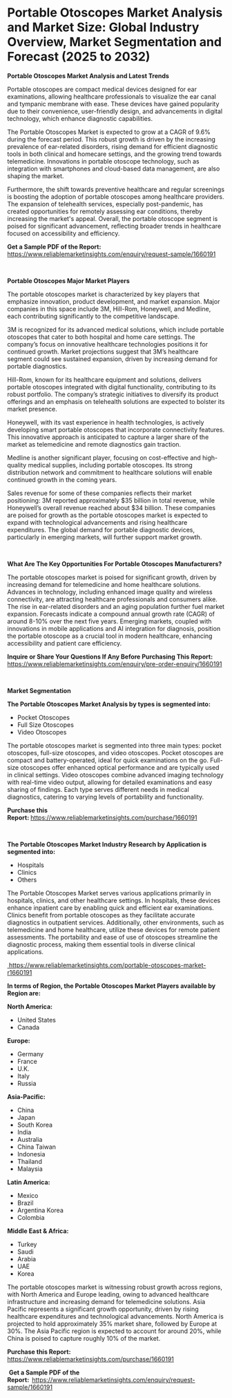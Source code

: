 <p><h1>Portable Otoscopes Market Analysis and Market Size: Global Industry Overview, Market Segmentation and Forecast (2025 to 2032)</h1></p><p><strong>Portable Otoscopes Market Analysis and Latest Trends</strong></p>
<p><p>Portable otoscopes are compact medical devices designed for ear examinations, allowing healthcare professionals to visualize the ear canal and tympanic membrane with ease. These devices have gained popularity due to their convenience, user-friendly design, and advancements in digital technology, which enhance diagnostic capabilities.</p><p>The Portable Otoscopes Market is expected to grow at a CAGR of 9.6% during the forecast period. This robust growth is driven by the increasing prevalence of ear-related disorders, rising demand for efficient diagnostic tools in both clinical and homecare settings, and the growing trend towards telemedicine. Innovations in portable otoscope technology, such as integration with smartphones and cloud-based data management, are also shaping the market. </p><p>Furthermore, the shift towards preventive healthcare and regular screenings is boosting the adoption of portable otoscopes among healthcare providers. The expansion of telehealth services, especially post-pandemic, has created opportunities for remotely assessing ear conditions, thereby increasing the market's appeal. Overall, the portable otoscope segment is poised for significant advancement, reflecting broader trends in healthcare focused on accessibility and efficiency.</p></p>
<p><strong>Get a Sample PDF of the Report:&nbsp;</strong> <a href="https://www.reliablemarketinsights.com/enquiry/request-sample/1660191?utm_campaign=3593&utm_medium=2&utm_source=Github&utm_content=ia&utm_term=13042025&utm_id=portable-otoscopes">https://www.reliablemarketinsights.com/enquiry/request-sample/1660191</a></p>
<p>&nbsp;</p>
<p><strong>Portable Otoscopes Major Market Players</strong></p>
<p><p>The portable otoscopes market is characterized by key players that emphasize innovation, product development, and market expansion. Major companies in this space include 3M, Hill-Rom, Honeywell, and Medline, each contributing significantly to the competitive landscape.</p><p>3M is recognized for its advanced medical solutions, which include portable otoscopes that cater to both hospital and home care settings. The company’s focus on innovative healthcare technologies positions it for continued growth. Market projections suggest that 3M’s healthcare segment could see sustained expansion, driven by increasing demand for portable diagnostics.</p><p>Hill-Rom, known for its healthcare equipment and solutions, delivers portable otoscopes integrated with digital functionality, contributing to its robust portfolio. The company’s strategic initiatives to diversify its product offerings and an emphasis on telehealth solutions are expected to bolster its market presence.</p><p>Honeywell, with its vast experience in health technologies, is actively developing smart portable otoscopes that incorporate connectivity features. This innovative approach is anticipated to capture a larger share of the market as telemedicine and remote diagnostics gain traction.</p><p>Medline is another significant player, focusing on cost-effective and high-quality medical supplies, including portable otoscopes. Its strong distribution network and commitment to healthcare solutions will enable continued growth in the coming years.</p><p>Sales revenue for some of these companies reflects their market positioning: 3M reported approximately $35 billion in total revenue, while Honeywell’s overall revenue reached about $34 billion. These companies are poised for growth as the portable otoscopes market is expected to expand with technological advancements and rising healthcare expenditures. The global demand for portable diagnostic devices, particularly in emerging markets, will further support market growth.</p></p>
<p>&nbsp;</p>
<p><strong>What Are The Key Opportunities For Portable Otoscopes Manufacturers?</strong></p>
<p><p>The portable otoscopes market is poised for significant growth, driven by increasing demand for telemedicine and home healthcare solutions. Advances in technology, including enhanced image quality and wireless connectivity, are attracting healthcare professionals and consumers alike. The rise in ear-related disorders and an aging population further fuel market expansion. Forecasts indicate a compound annual growth rate (CAGR) of around 8-10% over the next five years. Emerging markets, coupled with innovations in mobile applications and AI integration for diagnosis, position the portable otoscope as a crucial tool in modern healthcare, enhancing accessibility and patient care efficiency.</p></p>
<p><strong>Inquire or Share Your Questions If Any Before Purchasing This Report:</strong> <a href="https://www.reliablemarketinsights.com/enquiry/pre-order-enquiry/1660191?utm_campaign=3593&utm_medium=2&utm_source=Github&utm_content=ia&utm_term=13042025&utm_id=portable-otoscopes">https://www.reliablemarketinsights.com/enquiry/pre-order-enquiry/1660191</a></p>
<p>&nbsp;</p>
<p><strong>Market Segmentation</strong></p>
<p><strong>The Portable Otoscopes Market Analysis by types is segmented into:</strong></p>
<p><ul><li>Pocket Otoscopes</li><li>Full Size Otoscopes</li><li>Video Otoscopes</li></ul></p>
<p><p>The portable otoscopes market is segmented into three main types: pocket otoscopes, full-size otoscopes, and video otoscopes. Pocket otoscopes are compact and battery-operated, ideal for quick examinations on the go. Full-size otoscopes offer enhanced optical performance and are typically used in clinical settings. Video otoscopes combine advanced imaging technology with real-time video output, allowing for detailed examinations and easy sharing of findings. Each type serves different needs in medical diagnostics, catering to varying levels of portability and functionality.</p></p>
<p><strong>Purchase this Report:&nbsp;</strong><a href="https://www.reliablemarketinsights.com/purchase/1660191?utm_campaign=3593&utm_medium=2&utm_source=Github&utm_content=ia&utm_term=13042025&utm_id=portable-otoscopes">https://www.reliablemarketinsights.com/purchase/1660191</a></p>
<p>&nbsp;</p>
<p><strong>The Portable Otoscopes Market Industry Research by Application is segmented into:</strong></p>
<p><ul><li>Hospitals</li><li>Clinics</li><li>Others</li></ul></p>
<p><p>The Portable Otoscopes Market serves various applications primarily in hospitals, clinics, and other healthcare settings. In hospitals, these devices enhance inpatient care by enabling quick and efficient ear examinations. Clinics benefit from portable otoscopes as they facilitate accurate diagnostics in outpatient services. Additionally, other environments, such as telemedicine and home healthcare, utilize these devices for remote patient assessments. The portability and ease of use of otoscopes streamline the diagnostic process, making them essential tools in diverse clinical applications.</p></p>
<p><a href="https://www.reliablemarketinsights.com/portable-otoscopes-market-r1660191?utm_campaign=3593&utm_medium=2&utm_source=Github&utm_content=ia&utm_term=13042025&utm_id=portable-otoscopes">&nbsp;https://www.reliablemarketinsights.com/portable-otoscopes-market-r1660191</a></p>
<p><strong>In terms of Region, the Portable Otoscopes Market Players available by Region are:</strong></p>
<p>
    <p> <strong> North America: </strong>
        <ul>
            <li>United States</li>
            <li>Canada</li>
        </ul>
        </p> 
    <p> <strong> Europe: </strong>
        <ul>
            <li>Germany</li>
            <li>France</li>
            <li>U.K.</li>
            <li>Italy</li>
            <li>Russia</li>
        </ul>
        </p> 
    <p> <strong> Asia-Pacific: </strong>
        <ul>
            <li>China</li>
            <li>Japan</li>
            <li>South Korea</li>
            <li>India</li>
            <li>Australia</li>
            <li>China Taiwan</li>
            <li>Indonesia</li>
            <li>Thailand</li>
            <li>Malaysia</li>
        </ul>
        </p> 
    <p> <strong> Latin America: </strong>
        <ul>
            <li>Mexico</li>
            <li>Brazil</li>
            <li>Argentina Korea</li>
            <li>Colombia</li>
        </ul>
        </p> 
    <p> <strong> Middle East & Africa: </strong>
        <ul>
            <li>Turkey</li>
            <li>Saudi</li>
            <li>Arabia</li>
            <li>UAE</li>
            <li>Korea</li>
        </ul>
    </p>
    </p>
<p><p>The portable otoscopes market is witnessing robust growth across regions, with North America and Europe leading, owing to advanced healthcare infrastructure and increasing demand for telemedicine solutions. Asia Pacific represents a significant growth opportunity, driven by rising healthcare expenditures and technological advancements. North America is projected to hold approximately 35% market share, followed by Europe at 30%. The Asia Pacific region is expected to account for around 20%, while China is poised to capture roughly 10% of the market.</p></p>
<p><strong>Purchase this Report: </strong><a href="https://www.reliablemarketinsights.com/purchase/1660191?utm_campaign=3593&utm_medium=2&utm_source=Github&utm_content=ia&utm_term=13042025&utm_id=portable-otoscopes">https://www.reliablemarketinsights.com/purchase/1660191</a></p>
<p>&nbsp;<strong>Get a Sample PDF of the Report:&nbsp;&nbsp;</strong><a href="https://www.reliablemarketinsights.com/enquiry/request-sample/1660191?utm_campaign=3593&utm_medium=2&utm_source=Github&utm_content=ia&utm_term=13042025&utm_id=portable-otoscopes">https://www.reliablemarketinsights.com/enquiry/request-sample/1660191</a></p>
<p><strong></strong></p>
<p><p></p><p></p><p></p></p>